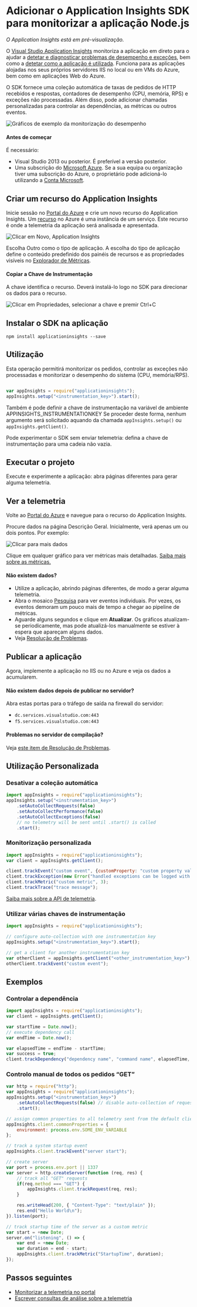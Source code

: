 <properties
    pageTitle="Adicionar o Application Insights SDK para monitorizar a aplicação Node.js | Microsoft Azure"
    description="Analise a utilização, a disponibilidade e o desempenho da aplicação Web no local ou do Microsoft Azure com o Application Insights."
    services="application-insights"
    documentationCenter=""
    authors="alancameronwills"
    manager="douge"/>

<tags
    ms.service="application-insights"
    ms.workload="tbd"
    ms.tgt_pltfrm="ibiza"
    ms.devlang="na"
    ms.topic="get-started-article"
    ms.date="08/30/2016"
    ms.author="awills"/>



# Adicionar o Application Insights SDK para monitorizar a aplicação Node.js

*O Application Insights está em pré-visualização.*

O [Visual Studio Application Insights](app-insights-overview.md) monitoriza a aplicação em direto para o ajudar a [detetar e diagnosticar problemas de desempenho e exceções](app-insights-detect-triage-diagnose.md), bem como a [detetar como a aplicação é utilizada](app-insights-overview-usage.md). Funciona para as aplicações alojadas nos seus próprios servidores IIS no local ou em VMs do Azure, bem como em aplicações Web do Azure.



O SDK fornece uma coleção automática de taxas de pedidos de HTTP recebidos e respostas, contadores de desempenho (CPU, memória, RPS) e exceções não processadas. Além disso, pode adicionar chamadas personalizadas para controlar as dependências, as métricas ou outros eventos.

![Gráficos de exemplo da monitorização do desempenho](./media/app-insights-windows-services/10-perf.png)


#### Antes de começar

É necessário:

* Visual Studio 2013 ou posterior. É preferível a versão posterior.
* Uma subscrição do [Microsoft Azure](http://azure.com). Se a sua equipa ou organização tiver uma subscrição do Azure, o proprietário pode adicioná-lo utilizando a [Conta Microsoft](http://live.com).

## <a name="add"></a>Criar um recurso do Application Insights

Inicie sessão no [Portal do Azure][portal] e crie um novo recurso do Application Insights. Um [recurso][roles] no Azure é uma instância de um serviço. Este recurso é onde a telemetria da aplicação será analisada e apresentada.

![Clicar em Novo, Application Insights](./media/app-insights-windows-services/01-new-asp.png)

Escolha Outro como o tipo de aplicação. A escolha do tipo de aplicação define o conteúdo predefinido dos painéis de recursos e as propriedades visíveis no [Explorador de Métricas][metrics].

#### Copiar a Chave de Instrumentação

A chave identifica o recurso. Deverá instalá-lo logo no SDK para direcionar os dados para o recurso.

![Clicar em Propriedades, selecionar a chave e premir Ctrl+C](./media/app-insights-windows-services/02-props-asp.png)


## <a name="sdk"></a> Instalar o SDK na aplicação

```
npm install applicationinsights --save
```

## Utilização

Esta operação permitirá monitorizar os pedidos, controlar as exceções não processadas e monitorizar o desempenho do sistema (CPU, memória/RPS).

```javascript

var appInsights = require("applicationinsights");
appInsights.setup("<instrumentation_key>").start();
```

Também é pode definir a chave de instrumentação na variável de ambiente APPINSIGHTS_INSTRUMENTATIONKEY Se proceder deste forma, nenhum argumento será solicitado aquando da chamada `appInsights.setup()` ou `appInsights.getClient()`.

Pode experimentar o SDK sem enviar telemetria: defina a chave de instrumentação para uma cadeia não vazia.


## <a name="run"></a> Executar o projeto

Execute e experimente a aplicação: abra páginas diferentes para gerar alguma telemetria.


## <a name="monitor"></a> Ver a telemetria

Volte ao [Portal do Azure](https://portal.azure.com) e navegue para o recurso do Application Insights.


Procure dados na página Descrição Geral. Inicialmente, verá apenas um ou dois pontos. Por exemplo:

![Clicar para mais dados](./media/app-insights-windows-services/12-first-perf.png)

Clique em qualquer gráfico para ver métricas mais detalhadas. [Saiba mais sobre as métricas.][perf]

#### Não existem dados?

* Utilize a aplicação, abrindo páginas diferentes, de modo a gerar alguma telemetria.
* Abra o mosaico [Pesquisa](app-insights-diagnostic-search.md) para ver eventos individuais. Por vezes, os eventos demoram um pouco mais de tempo a chegar ao pipeline de métricas.
* Aguarde alguns segundos e clique em **Atualizar**. Os gráficos atualizam-se periodicamente, mas pode atualizá-los manualmente se estiver à espera que apareçam alguns dados.
* Veja [Resolução de Problemas][qna].

## Publicar a aplicação

Agora, implemente a aplicação no IIS ou no Azure e veja os dados a acumularem.


#### Não existem dados depois de publicar no servidor?

Abra estas portas para o tráfego de saída na firewall do servidor:

+ `dc.services.visualstudio.com:443`
+ `f5.services.visualstudio.com:443`


#### Problemas no servidor de compilação?

Veja [este item de Resolução de Problemas](app-insights-asp-net-troubleshoot-no-data.md#NuGetBuild).



## Utilização Personalizada 

### Desativar a coleção automática

```javascript
import appInsights = require("applicationinsights");
appInsights.setup("<instrumentation_key>")
    .setAutoCollectRequests(false)
    .setAutoCollectPerformance(false)
    .setAutoCollectExceptions(false)
    // no telemetry will be sent until .start() is called
    .start();
```

### Monitorização personalizada

```javascript
import appInsights = require("applicationinsights");
var client = appInsights.getClient();

client.trackEvent("custom event", {customProperty: "custom property value"});
client.trackException(new Error("handled exceptions can be logged with this method"));
client.trackMetric("custom metric", 3);
client.trackTrace("trace message");
```

[Saiba mais sobre a API de telemetria](app-insights-api-custom-events-metrics.md).

### Utilizar várias chaves de instrumentação

```javascript
import appInsights = require("applicationinsights");

// configure auto-collection with one instrumentation key
appInsights.setup("<instrumentation_key>").start();

// get a client for another instrumentation key
var otherClient = appInsights.getClient("<other_instrumentation_key>");
otherClient.trackEvent("custom event");
```

## Exemplos

### Controlar a dependência

```javascript
import appInsights = require("applicationinsights");
var client = appInsights.getClient();

var startTime = Date.now();
// execute dependency call
var endTime = Date.now();

var elapsedTime = endTime - startTime;
var success = true;
client.trackDependency("dependency name", "command name", elapsedTime, success);
```



### Controlo manual de todos os pedidos “GET”

```javascript
var http = require("http");
var appInsights = require("applicationinsights");
appInsights.setup("<instrumentation_key>")
    .setAutoCollectRequests(false) // disable auto-collection of requests for this example
    .start();

// assign common properties to all telemetry sent from the default client
appInsights.client.commonProperties = {
    environment: process.env.SOME_ENV_VARIABLE
};

// track a system startup event
appInsights.client.trackEvent("server start");

// create server
var port = process.env.port || 1337
var server = http.createServer(function (req, res) {
    // track all "GET" requests
    if(req.method === "GET") {
        appInsights.client.trackRequest(req, res);
    }

    res.writeHead(200, { "Content-Type": "text/plain" });
    res.end("Hello World\n");
}).listen(port);

// track startup time of the server as a custom metric
var start = +new Date;
server.on("listening", () => {
    var end = +new Date;
    var duration = end - start;
    appInsights.client.trackMetric("StartupTime", duration);
});
```

## Passos seguintes

* [Monitorizar a telemetria no portal](app-insights-dashboards.md)
* [Escrever consultas de análise sobre a telemetria](app-insights-analytics-tour.md)



<!--Link references-->

[knowUsers]: app-insights-overview-usage.md
[metrics]: app-insights-metrics-explorer.md
[perf]: app-insights-web-monitor-performance.md
[portal]: http://portal.azure.com/
[qna]: app-insights-troubleshoot-faq.md
[roles]: app-insights-resources-roles-access-control.md



<!--HONumber=Sep16_HO3-->


